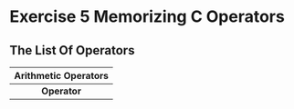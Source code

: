 # Exercise 5 Memorizing C Operators

## The List Of Operators

| **Arithmetic Operators** |
| :------: |
| **Operator** | **Description** |

